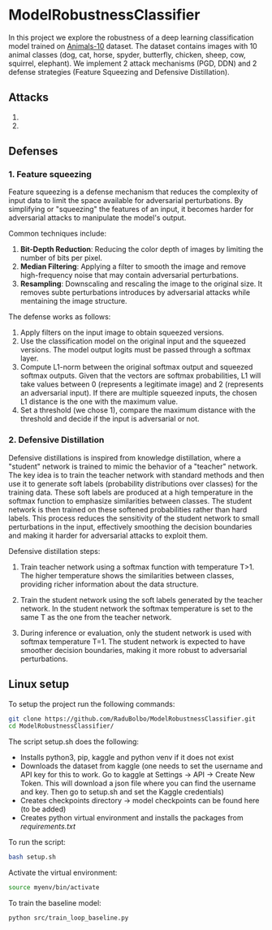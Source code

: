 # ModelRobustnessClassifier

In this project we explore the robustness of a deep learning classification model trained on [Animals-10](https://www.kaggle.com/datasets/alessiocorrado99/animals10) dataset. The dataset contains images with 10 animal classes (dog, cat, horse, spyder, butterfly, chicken, sheep, cow, squirrel, elephant). We implement 2 attack mechanisms (PGD, DDN) and 2 defense strategies (Feature Squeezing and Defensive Distillation).

## Attacks

1. 
2. 

## Defenses

### 1. **Feature squeezing**

Feature squeezing is a defense mechanism that reduces the complexity of input data to limit the space available for adversarial perturbations. By simplifying or "squeezing" the features of an input, it becomes harder for adversarial attacks to manipulate the model's output.

Common techniques include:

1. **Bit-Depth Reduction**: Reducing the color depth of images by limiting the number of bits per pixel.
2. **Median Filtering**: Applying a filter to smooth the image and remove high-frequency noise that may contain adversarial perturbations.
3. **Resampling**: Downscaling and rescaling the image to the original size. It removes subte perturbations introduces by adversarial attacks while mentaining the image structure.

The defense works as follows: 

1. Apply filters on the input image to obtain squeezed versions.
2. Use the classification model on the original input and the squeezed versions. The model output logits must be passed through a softmax layer.
3. Compute L1-norm between the original softmax output and squeezed softmax outputs. Given that the vectors are softmax probabilities, L1 will take values between 0 (represents a legitimate image) and 2 (represents an adversarial input). If there are multiple squeezed inputs, the chosen L1 distance is the one with the maximum value.
4. Set a threshold (we chose 1), compare the maximum distance with the threshold and decide if the input is adversarial or not.

### 2. Defensive Distillation

Defensive distillations is inspired from knowledge distillation, where a "student" network is trained to mimic the behavior of a "teacher" network. The key idea is to train the teacher network with standard methods and then use it to generate soft labels (probability distributions over classes) for the training data. These soft labels are produced at a high temperature in the softmax function to emphasize similarities between classes. The student network is then trained on these softened probabilities rather than hard labels. This process reduces the sensitivity of the student network to small perturbations in the input, effectively smoothing the decision boundaries and making it harder for adversarial attacks to exploit them. 

Defensive distillation steps:

1. Train teacher network using a softmax function with temperature T>1. The higher temperature shows the similarities between classes, providing richer information about the data structure.

2. Train the student network using the soft labels generated by the teacher network. In the student network the softmax temperature is set to the same T as the one from the teacher network.

3. During inference or evaluation, only the student network is used with softmax temperature T=1. The student network is expected to have smoother decision boundaries, making it more robust to adversarial perturbations.

## Linux setup

To setup the project run the following commands:

```bash
git clone https://github.com/RaduBolbo/ModelRobustnessClassifier.git
cd ModelRobustnessClassifier/
```

The script setup.sh does the following:
- Installs python3, pip, kaggle and python venv if it does not exist
- Downloads the dataset from kaggle (one needs to set the username and API key for this to work. Go to kaggle at Settings -> API -> Create New Token. This will download a json file where you can find the username and key. Then go to setup.sh and set the Kaggle credentials)
- Creates checkpoints directory -> model checkpoints can be found here (to be added)
- Creates python virtual environment and installs the packages from *requirements.txt*

To run the script:
```bash
bash setup.sh
```

Activate the virtual environment:
```bash
source myenv/bin/activate
```

To train the baseline model:
```bash
python src/train_loop_baseline.py 
```